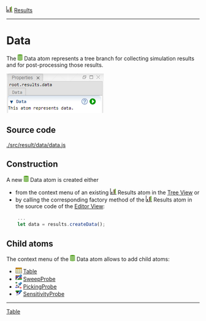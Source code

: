 ![](../../../../icons/results.png) [Results](../results.md)

----

# Data

The ![](../../../../icons/data.png) Data atom represents a tree branch for collecting simulation results and for post-processing those results.  

![](../../../images/data.png)

## Source code

[./src/result/data/data.js](../../../src/result/data/data.js)

## Construction

A new ![](../../../../icons/data.png) Data atom is created either 

* from the context menu of an existing ![](../../../../icons/results.png) Results atom in the [Tree View](../../views/treeView.md) or 
* by calling the corresponding factory method of the ![](../../../../icons/results.png) Results atom in the source code of the [Editor View](../../views/editorView.md):

```javascript
    ...
    let data = results.createData();	     
```

## Child atoms

The context menu of the ![](../../../../icons/data.png) Data atom allows to add child atoms: 

* ![](../../../../icons/table.png) [Table](./table/table.md)
* ![](../../../../icons/sweepProbe.png) [SweepProbe](./probe/sweepProbe.md)
* ![](../../../../icons/pickingProbe.png) [PickingProbe](./probe/pickingProbe.md)
* ![](../../../../icons/sensitivityProbe.png) [SensitivityProbe](./probe/sensitivityProbe.md)


----
[Table](./table/table.md)
